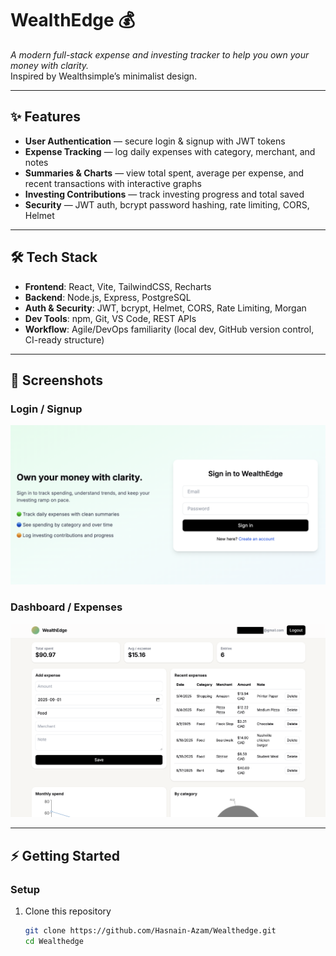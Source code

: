 # WealthEdge 💰  
*A modern full-stack expense and investing tracker to help you own your money with clarity.*  
Inspired by Wealthsimple’s minimalist design.

---

## ✨ Features
-  **User Authentication** — secure login & signup with JWT tokens  
-  **Expense Tracking** — log daily expenses with category, merchant, and notes  
-  **Summaries & Charts** — view total spent, average per expense, and recent transactions with interactive graphs  
-  **Investing Contributions** — track investing progress and total saved  
-  **Security** — JWT auth, bcrypt password hashing, rate limiting, CORS, Helmet  

---

## 🛠 Tech Stack
- **Frontend**: React, Vite, TailwindCSS, Recharts  
- **Backend**: Node.js, Express, PostgreSQL  
- **Auth & Security**: JWT, bcrypt, Helmet, CORS, Rate Limiting, Morgan  
- **Dev Tools**: npm, Git, VS Code, REST APIs  
- **Workflow**: Agile/DevOps familiarity (local dev, GitHub version control, CI-ready structure)

---

## 📸 Screenshots

### Login / Signup
![Login Screenshot](frontend/src/assets/screenshots/login.png)

### Dashboard / Expenses
![Expenses Screenshot](frontend/src/assets/screenshots/expenses.png)

---

## ⚡ Getting Started

### Setup
1. Clone this repository  
   ```bash
   git clone https://github.com/Hasnain-Azam/Wealthedge.git
   cd Wealthedge